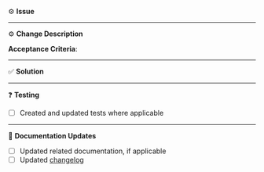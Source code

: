 :gear: **Issue**

<!-- 
**Ticket/s**: 
-->

---

:gear: **Change Description**

<!--
**Change Type**:
*Why this change? Reference the ticket and acceptance criteria if any. Specify the type of change: bug fix, new feature, breaking change, documentation update, security, etc.*
-->

**Acceptance Criteria**:

---

:white_check_mark: **Solution**

<!--
*What was the solution? How did you fix the issue or implement the new feature?*
-->

---

:question: **Testing**

<!--
*Describe what was tested. Remember to include changes in functionality, edge cases, and enough detail that another developer can replicate your progress.*
-->

- [ ] Created and updated tests where applicable

---

:book: **Documentation Updates**

<!--
*Have any updates been made to the documentation?*
-->

- [ ] Updated related documentation, if applicable
- [ ] Updated [changelog](https://github.com/circleci/runner-init/blob/main/CHANGELOG.md)
